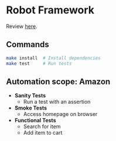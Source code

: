 # Robot Framework

Review [here](https://github.com/dialex/tree/master/start-testing/docs/tools/framework/robot.md).

## Commands

```sh
make install  # Install dependencies
make test     # Run tests
```

## Automation scope: Amazon

- **Sanity Tests**
  - Run a test with an assertion
- **Smoke Tests**
  - Access homepage on browser
- **Functional Tests**
  - Search for item
  - Add item to cart
